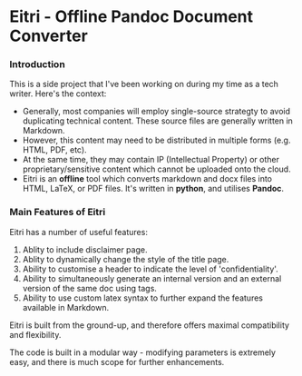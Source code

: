# Eitri - Offline Pandoc Document Converter

### Introduction

This is a side project that I've been working on during my time as a tech writer. Here's the context:

- Generally, most companies will employ single-source strategty to avoid duplicating technical content. These source files are generally written in Markdown.
- However, this content may need to be distributed in multiple forms (e.g. HTML, PDF, etc).
- At the same time, they may contain IP (Intellectual Property) or other proprietary/sensitive content which cannot be uploaded onto the cloud.
- Eitri is an **offline** tool which converts markdown and docx files into HTML, LaTeX, or PDF files. It's written in **python**, and utilises **Pandoc**.

### Main Features of Eitri

Eitri has a number of useful features:

1. Ablity to include disclaimer page.
2. Ablity to dynamically change the style of the title page.
3. Ability to customise a header to indicate the level of 'confidentiality'.
4. Ability to simultaneously generate an internal version and an external version of the same doc using <green></green> tags.
5. Ability to use custom latex syntax to further expand the features available in Markdown.

Eitri is built from the ground-up, and therefore offers maximal compatibility and flexibility. 

The code is built in a modular way - modifying parameters is extremely easy, and there is much scope for further enhancements.
